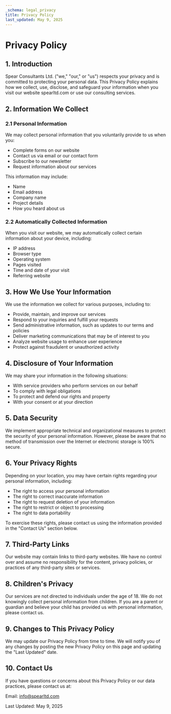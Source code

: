 ```yaml
---
_schema: legal_privacy
title: Privacy Policy
last_updated: May 9, 2025
---
```


# Privacy Policy

## 1. Introduction

Spear Consultants Ltd. ("we," "our," or "us") respects your privacy and is committed to protecting your personal data. This Privacy Policy explains how we collect, use, disclose, and safeguard your information when you visit our website spearltd.com or use our consulting services.

## 2. Information We Collect

### 2.1 Personal Information

We may collect personal information that you voluntarily provide to us when you:
- Complete forms on our website
- Contact us via email or our contact form
- Subscribe to our newsletter
- Request information about our services

This information may include:
- Name
- Email address
- Company name
- Project details
- How you heard about us

### 2.2 Automatically Collected Information

When you visit our website, we may automatically collect certain information about your device, including:
- IP address
- Browser type
- Operating system
- Pages visited
- Time and date of your visit
- Referring website

## 3. How We Use Your Information

We use the information we collect for various purposes, including to:
- Provide, maintain, and improve our services
- Respond to your inquiries and fulfill your requests
- Send administrative information, such as updates to our terms and policies
- Deliver marketing communications that may be of interest to you
- Analyze website usage to enhance user experience
- Protect against fraudulent or unauthorized activity

## 4. Disclosure of Your Information

We may share your information in the following situations:
- With service providers who perform services on our behalf
- To comply with legal obligations
- To protect and defend our rights and property
- With your consent or at your direction

## 5. Data Security

We implement appropriate technical and organizational measures to protect the security of your personal information. However, please be aware that no method of transmission over the Internet or electronic storage is 100% secure.

## 6. Your Privacy Rights

Depending on your location, you may have certain rights regarding your personal information, including:
- The right to access your personal information
- The right to correct inaccurate information
- The right to request deletion of your information
- The right to restrict or object to processing
- The right to data portability

To exercise these rights, please contact us using the information provided in the "Contact Us" section below.

## 7. Third-Party Links

Our website may contain links to third-party websites. We have no control over and assume no responsibility for the content, privacy policies, or practices of any third-party sites or services.

## 8. Children's Privacy

Our services are not directed to individuals under the age of 18. We do not knowingly collect personal information from children. If you are a parent or guardian and believe your child has provided us with personal information, please contact us.

## 9. Changes to This Privacy Policy

We may update our Privacy Policy from time to time. We will notify you of any changes by posting the new Privacy Policy on this page and updating the "Last Updated" date.

## 10. Contact Us

If you have questions or concerns about this Privacy Policy or our data practices, please contact us at:

Email: info@spearltd.com

Last Updated: May 9, 2025
